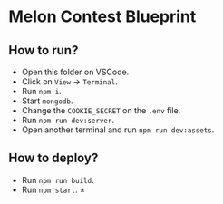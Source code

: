 # Melon Contest Blueprint

## How to run?

- Open this folder on VSCode.
- Click on `View` -> `Terminal`.
- Run `npm i`.
- Start `mongodb`.
- Change the `COOKIE_SECRET` on the `.env` file.
- Run `npm run dev:server`.
- Open another terminal and run `npm run dev:assets`.

## How to deploy?

- Run `npm run build`.
- Run `npm start`.
≠